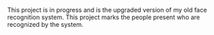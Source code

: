 This project is in progress and is the upgraded version of my old face recognition system. This project marks the people present who are recognized by the system.
